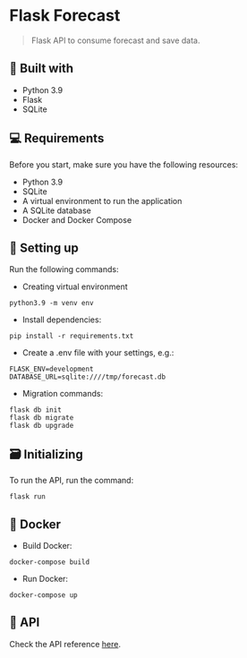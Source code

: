 # Flask Forecast

> Flask API to consume forecast and save data.

## 🧬 Built with

* Python 3.9
* Flask
* SQLite

## 💻 Requirements

Before you start, make sure you have the following resources:

* Python 3.9
* SQLite
* A virtual environment to run the application
* A SQLite database
* Docker and Docker Compose

## 🚀 Setting up

Run the following commands:

- Creating virtual environment
```
python3.9 -m venv env
```

- Install dependencies:
```
pip install -r requirements.txt
```

- Create a .env file with your settings, e.g.:
```
FLASK_ENV=development
DATABASE_URL=sqlite:////tmp/forecast.db
```

- Migration commands:
```
flask db init
flask db migrate
flask db upgrade
```

## 🗃 Initializing

To run the API, run the command:

```
flask run
```

## 🐳 Docker

- Build Docker:
```
docker-compose build
```

- Run Docker:
```
docker-compose up
```

## 🛴 API

Check the API reference [here](API.md).
